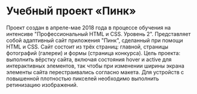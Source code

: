 # Учебный проект «Пинк»

Проект создан в апреле-мае 2018 года в процессе обучения на интенсиве "Профессиональный HTML и CSS. Уровень 2". Представляет собой адаптивный сайт приложения "Пинк", сделанный при помощи HTML и CSS. Сайт состоит из трёх страниц: главной, страницы фотографий (галереи) и формы (страница конкурса). Цель проекта: выполнить вёрстку сайта, включая состояния hover и active для интерактивных элементов, так чтобы при изменении ширины экрана элементы сайта перестраивались согласно макета. Для устройств с повышенной плотностью пикселей необходимо выполнить ретинизацию изображений.
